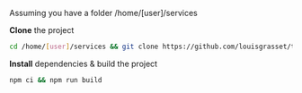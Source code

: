 Assuming you have a folder /home/[user]/services

**Clone** the project
```bash
cd /home/[user]/services && git clone https://github.com/louisgrasset/touitomamout.git
```

**Install** dependencies & build the project
```bash
npm ci && npm run build 
```
